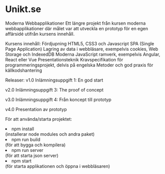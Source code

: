 # Unikt.se

Moderna Webbapplikationer
Ett längre projekt från kursen moderna webbapplikationer där målet var att utveckla en prototyp för en egen affärsidé utifrån kursens innehåll.

Kursens innehåll:
Fördjupning HTML5, CSS3 och Javascript
SPA (Single Page Application)
Lagring av data i webbläsare, exempelvis cookies, Web Storage och IndexedDB
Moderna JavaScript ramverk, exempelvis Angular, React eller Vue
Presentationsteknik
Kravspecifikation för programmeringsprojekt, delvis på engelska
Metoder och god praxis för källkodshantering

Releaser:
v1.0 Inlämningsuppgift 1: En god start

v2.0 Inlämningsuppgift 3: The proof of concept

v3.0 Inlämningsuppgift 4: Från koncept till prototyp

v4.0 Presentation av prototyp


För att använda/starta projektet:

<li>npm install</li> 
(installerar node modules och andra paket)

<li>npm run build</li> 
(för att bygga och kompilera)

<li>npm run server</li> 
(för att starta json server)

<li>npm start</li> 
(för starta applikationen och öppna i webbläsaren)
